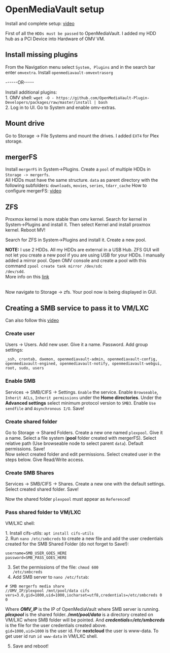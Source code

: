 # OpenMediaVault setup
<p align="left">
  Install and complete setup:  <a href="https://youtu.be/z5CqnmuqyHk?t=234">video</a>
</p>
<p align="left">
  First of all the <code>HDDs must be passed</code> to OpenMediaVault. I added my HDD hub as a PCI Device into Hardware of OMV VM.
</p>

## Install missing plugins
<p align="left">
  From the Navigation menu select <code>System, Plugins</code> and in the search bar enter <code>omvextra</code>. Install <code>openmediavault-omvextrasorg</code>
</p>
<p align="left">
  ------OR-----
</p>
<p align="left">
   Install additional plugins: </br>
  1. OMV shell: <code>wget -O - https://github.com/OpenMediaVault-Plugin-Developers/packages/raw/master/install | bash</code> </br>
  2. Log in to UI. Go to System and enable omv-extras.
</p>

## Mount drive
<p align="left">
  Go to Storage -> File Systems and mount the drives. I added <code>EXT4</code> for Plex storage.
</p>

## mergerFS
<p align="left">
  Install <code>mergerFS</code> in System->Plugins. Create a <code>pool</code> of multiple HDDs in <code>Storage -> mergerfs</code>. </br>
  All HDDs must have the same structure. <code>data</code> as parent directory with the following subfolders: <code>downloads</code>, <code>movies</code>, <code>series</code>, <code>tdarr_cache</code>
  How to configure mergerFS: <a href="https://youtu.be/Y3yF1Rsu7ow?t=1118">video</a>
</p>

## ZFS
<p align="left">
  Proxmox kernel is more stable than omv kernel. Search for kernel in System->Plugins and install it. Then select Kernel and install proxmox kernel. Reboot MV!
</p>
<p align="left">
  Search for ZFS in System->Plugins and install it. Create a new pool. </br>

  <b>NOTE:</b> I use 2 HDDs. All my HDDs are external in a USB Hub. ZFS GUI will not let you create a new pool if you are using USB for your HDDs. I manually added a mirror pool. Open OMV console and create a pool with this command <code>zpool create tank mirror /dev/sdc /dev/sdd</code>. </br>
  More info on this <a href="https://docs.oracle.com/cd/E19253-01/819-5461/gaynr/index.html">link</a> </br></br>

  Now navigate to Storage -> zfs. Your pool now is being displayed in GUI.
</p>

## Creating a SMB service to pass it to VM/LXC
<p align="left">
  Can also follow this <a href="https://youtu.be/oOvb5w5q-Uk?t=75">video</a>
</p>

### Create user
<p align="left">
 Users -> Users. Add new user. Give it a name. Password. Add group settings:

    _ssh, crontab, daemon, openmediavault-admin, openmediavault-config, openmediavault-engined, openmediavault-notify, openmediavault-webgui, root, sudo, users
</p>

### Enable SMB
<p align="left">
  Services -> SMB/CIFS -> Settings. <code>Enable</code> the service. Enable <code>Browseable</code>, <code>Inherit ACLs</code>, <code>Inherit permissions</code> under the <b>Home directories</b>. Under the <b>Advanced settings</b> select minimum protocol version to <code>SMB3</code>. Enable <code>Use sendfile</code> and <code>Asynchronous I/O</code>. Save!
</p>

### Create shared folder
<p align="left">
  Go to Storage -> Shared Folders. Create a new one named <code>plexpool</code>. Give it a name. Select a file system (<b>pool</b> folder created with mergerFS). Select relative path (Use browseable node to select parent <code>data</code>). Default permissions. Save!</br>
  Now select created folder and edit permissions. Select created user in the steps below. Give Read/Write access.
</p>

### Create SMB Shares
<p align="left">
  Services -> SMB/CIFS -> Shares. Create a new one with the default settings. Select created shared folder. Save!
</p>
<p align="left">
  Now the shared folder <code>plexpool</code> must appear as <code>Referenced</code>!
</p>

### Pass shared folder to VM/LXC
VM/LXC shell: </br>
<p align="left">
  1. Install cifs-utils: <code>apt install cifs-utils</code> </br>
  2. Run <code>nano /etc/smbcreds</code> to create a new file and add the user credentials created for the SMB Shared Folder (do not forget to Save!):

    username=SMB_USER_GOES_HERE
    password=SMB_PASS_GOES_HERE

  3. Set the permissions of the file: <code>chmod 600 /etc/smbcreds</code>
  4. Add SMB server to <code>nano /etc/fstab</code>:

    # SMB mergerfs media share
    //OMV_IP/plexpool /mnt/pool/data cifs vers=3.0,gid=1000,uid=1000,iocharset=utf8,credentials=/etc/smbcreds 0 0

  Where <b><i>OMV_IP</i></b> is the IP of OpenMediaVault where SMB server is running. <b><i>plexpool</i></b> is the shared folder. <b><i>/mnt/pool/data</i></b> is a directory created on VM/LXC where SMB folder will be pointed. And <b><i>credentials=/etc/smbcreds</i></b> is the file for the user credentials created above. </br>
  <code>gid=1000,uid=1000</code> is the user id. For <b>nextcloud</b> the user is www-data. To get user id run <code>id www-data</code> in VM/LXC shell.
  
  5. Save and reboot!
</p>
